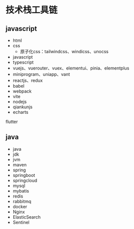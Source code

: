 # 技术栈工具链

## javascript

- html
- css
  - 原子化css：tailwindcss、windicss、unocss
- javascript
- typescript
- vuejs、vuerouter、vuex、elementui、pinia、elementplus
- miniprogram、uniapp、vant
- reactjs、redux
- babel
- webpack
- vite
- nodejs
- qiankunjs
- echarts

flutter

## java

- java
- jdk
- jvm
- maven
- spring
- springboot 
- springcloud 
- mysql
- mybatis
- redis
- rabbitmq
- docker
- Nginx
- ElasticSearch
- Sentinel

